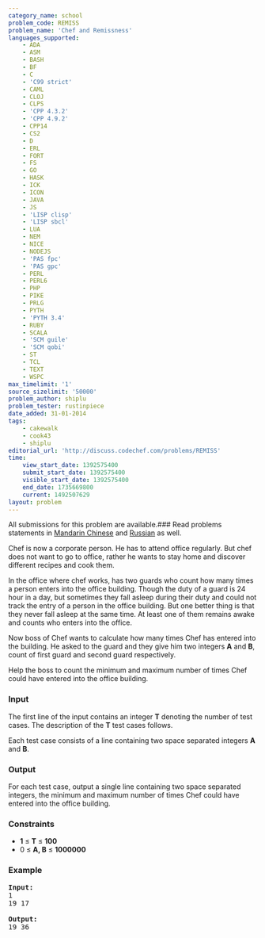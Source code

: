 ```yaml
---
category_name: school
problem_code: REMISS
problem_name: 'Chef and Remissness'
languages_supported:
    - ADA
    - ASM
    - BASH
    - BF
    - C
    - 'C99 strict'
    - CAML
    - CLOJ
    - CLPS
    - 'CPP 4.3.2'
    - 'CPP 4.9.2'
    - CPP14
    - CS2
    - D
    - ERL
    - FORT
    - FS
    - GO
    - HASK
    - ICK
    - ICON
    - JAVA
    - JS
    - 'LISP clisp'
    - 'LISP sbcl'
    - LUA
    - NEM
    - NICE
    - NODEJS
    - 'PAS fpc'
    - 'PAS gpc'
    - PERL
    - PERL6
    - PHP
    - PIKE
    - PRLG
    - PYTH
    - 'PYTH 3.4'
    - RUBY
    - SCALA
    - 'SCM guile'
    - 'SCM qobi'
    - ST
    - TCL
    - TEXT
    - WSPC
max_timelimit: '1'
source_sizelimit: '50000'
problem_author: shiplu
problem_tester: rustinpiece‎
date_added: 31-01-2014
tags:
    - cakewalk
    - cook43
    - shiplu
editorial_url: 'http://discuss.codechef.com/problems/REMISS'
time:
    view_start_date: 1392575400
    submit_start_date: 1392575400
    visible_start_date: 1392575400
    end_date: 1735669800
    current: 1492507629
layout: problem
---
```

All submissions for this problem are available.###  Read problems statements in [Mandarin Chinese](http://www.codechef.com/download/translated/COOK43/mandarin/REMISS.pdf) and [Russian](http://www.codechef.com/download/translated/COOK43/russian/REMISS.pdf) as well.

Chef is now a corporate person. He has to attend office regularly. But chef does not want to go to office, rather he wants to stay home and discover different recipes and cook them.

In the office where chef works, has two guards who count how many times a person enters into the office building. Though the duty of a guard is 24 hour in a day, but sometimes they fall asleep during their duty and could not track the entry of a person in the office building. But one better thing is that they never fall asleep at the same time. At least one of them remains awake and counts who enters into the office.

Now boss of Chef wants to calculate how many times Chef has entered into the building. He asked to the guard and they give him two integers **A** and **B**, count of first guard and second guard respectively.

Help the boss to count the minimum and maximum number of times Chef could have entered into the office building.

### Input

The first line of the input contains an integer **T** denoting the number of test cases. The description of the **T** test cases follows.

Each test case consists of a line containing two space separated integers **A** and **B**.

### Output

For each test case, output a single line containing two space separated integers, the minimum and maximum number of times Chef could have entered into the office building.

### Constraints

- **1** ≤ **T** ≤ **100**
- 0 ≤ **A, B** ≤ **1000000**

### Example

<pre><b>Input:</b>
1
19 17

<b>Output:</b>
19 36
</pre>